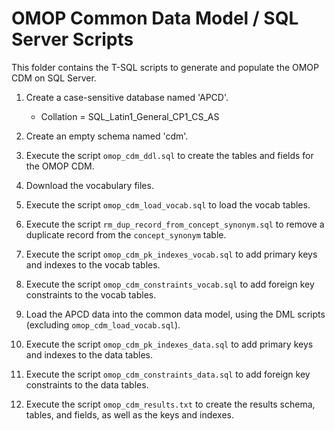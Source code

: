 OMOP Common Data Model / SQL Server Scripts
=================

This folder contains the T-SQL scripts to generate and populate the OMOP CDM on SQL Server. 

1. Create a case-sensitive database named 'APCD'.
   - Collation = SQL_Latin1_General_CP1_CS_AS

2. Create an empty schema named 'cdm'.

3. Execute the script `omop_cdm_ddl.sql` to create the tables and fields for the OMOP CDM.

4. Download the vocabulary files.

5. Execute the script `omop_cdm_load_vocab.sql` to load the vocab tables.

6. Execute the script `rm_dup_record_from_concept_synonym.sql` to remove a duplicate record from the `concept_synonym` table.

7. Execute the script `omop_cdm_pk_indexes_vocab.sql` to add primary keys and indexes to the vocab tables.

8. Execute the script `omop_cdm_constraints_vocab.sql` to add foreign key constraints to the vocab tables.

9. Load the APCD data into the common data model, using the DML scripts (excluding `omop_cdm_load_vocab.sql`).

10. Execute the script `omop_cdm_pk_indexes_data.sql` to add primary keys and indexes to the data tables.

11. Execute the script `omop_cdm_constraints_data.sql` to add foreign key constraints to the data tables.

12. Execute the script `omop_cdm_results.txt` to create the results schema, tables, and fields, as well as the keys and indexes.

